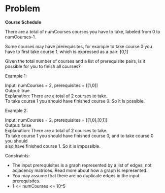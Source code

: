 # Problem

__Course Schedule__

There are a total of numCourses courses you have to take, labeled from 0 to numCourses-1.

Some courses may have prerequisites, for example to take course 0 you have to first take course 1, which is expressed as a pair: [0,1]

Given the total number of courses and a list of prerequisite pairs, is it possible for you to finish all courses?

 
Example 1:

Input: numCourses = 2, prerequisites = [[1,0]]<br>
Output: true<br>
Explanation: There are a total of 2 courses to take.<br> 
             To take course 1 you should have finished course 0. So it is possible.<br>
             
             
Example 2:

Input: numCourses = 2, prerequisites = [[1,0],[0,1]]<br>
Output: false<br>
Explanation: There are a total of 2 courses to take.<br> 
             To take course 1 you should have finished course 0, and to take course 0 you should<br>
             also have finished course 1. So it is impossible.<br>
 

Constraints:

* The input prerequisites is a graph represented by a list of edges, not adjacency matrices. Read more about how a graph is represented.
* You may assume that there are no duplicate edges in the input prerequisites.
* 1 <= numCourses <= 10^5
